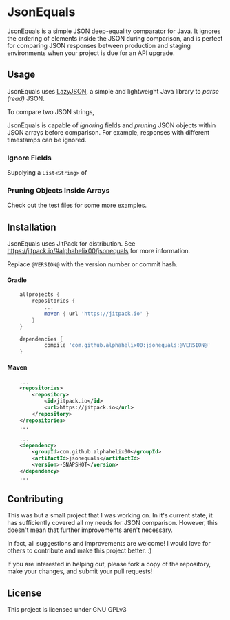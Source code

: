 # JsonEquals

JsonEquals is a simple JSON deep-equality comparator for Java.
It ignores the ordering of elements inside the JSON during comparison, and is perfect for comparing JSON responses between production and staging environments when your project is due for an API upgrade.

## Usage

JsonEquals uses [LazyJSON](https://github.com/doubledutch/LazyJSON), a simple and lightweight Java library to *parse (read)* JSON.

To compare two JSON strings,  

JsonEquals is capable of *ignoring* fields and *pruning* JSON objects within JSON arrays before comparison.
For example, responses with different timestamps can be ignored.

### Ignore Fields

Supplying a `List<String>` of 

### Pruning Objects Inside Arrays


Check out the test files for some more examples.

## Installation

JsonEquals uses JitPack for distribution. See https://jitpack.io/#alphahelix00/jsonequals for more information.

Replace `@VERSION@` with the version number or commit hash.

#### Gradle
```groovy
    allprojects {
        repositories {
            ...
            maven { url 'https://jitpack.io' }
        }
    }
```
```groovy
    dependencies {
            compile 'com.github.alphahelix00:jsonequals:@VERSION@'
    }
```

#### Maven
```xml
    ...
    <repositories>
        <repository>
            <id>jitpack.io</id>
            <url>https://jitpack.io</url>
        </repository>
    </repositories>
    ...
```
```xml
    ...
    <dependency>
        <groupId>com.github.alphahelix00</groupId>
        <artifactId>jsonequals</artifactId>
        <version>-SNAPSHOT</version>
    </dependency>
    ...
```

## Contributing

This was but a small project that I was working on. In it's current state, it has sufficiently covered all my needs for JSON comparison.
However, this doesn't mean that further improvements aren't necessary. 

In fact, all suggestions and improvements are welcome! I would love for others to contribute and make this project better. :)

If you are interested in helping out, please fork a copy of the repository, make your changes, and submit your pull requests!

## License

This project is licensed under GNU GPLv3